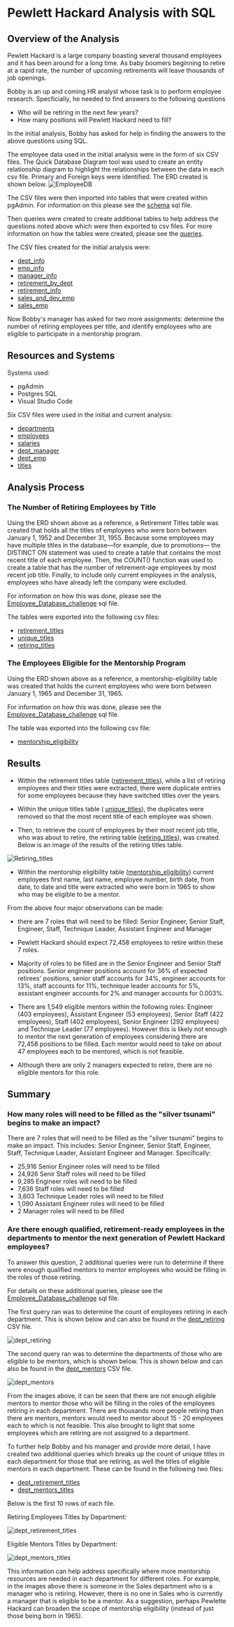 # Pewlett Hackard Analysis with SQL 

## Overview of the Analysis 
Pewlett Hackard is a large company boasting several thousand employees and it has been around for a long time. As baby boomers beginning to retire at a rapid rate, the number of upcoming retirements will leave thousands of job openings. 

Bobby is an up and coming HR analyst whose task is to perform employee research. Specficially, he needed to find answers to the following questions 
* Who will be retiring in the next few years? 
* How many positions will Pewlett Hackard need to fill? 

In the initial analysis, Bobby has asked for help in finding the answers to the above questions using SQL.

The employee data used in the initial analysis were in the form of six CSV files. The Quick Database Diagram tool was used to create an entity relationship diagram to highlight the relationships between the data in each csv file. Primary and Foreign keys were identified. The ERD created is shown below. 
![EmployeeDB](EmployeeDB.png)

The CSV files were then imported into tables that were created within pgAdmin. For information on this please see the [schema](schema.sql) sql file. 

Then queries were created to create additional tables to help address the questions noted above which were then exported to csv files. For more information on how the tables were created, please see the [queries](Queries/queries.sql). 

The CSV files created for the initial analysis were:
* [dept_info](Data/dept_info.csv)
* [emp_info](Data/emp_info.csv)
* [manager_info](Data/manager_info.csv)
* [retirement_by_dept](Data/retirement_by_dept.csv)
* [retirement_info](Data/retirement_info.csv)
* [sales_and_dev_emp](Data/sales_and_dev_emp.csv)
* [sales_emp](Data/sales_emp.csv)

Now Bobby's manager has asked for two more assignments: determine the number of retiring employees per title, and identify employees who are eligible to participate in a mentorship program. 

## Resources and Systems
Systems used:
* pgAdmin
* Postgres SQL
* Visual Studio Code

Six CSV files were used in the initial and current analysis: 
* [departments](Data/departments.csv)
* [employees](Data/employees.csv)
* [salaries](Data/salaries.csv)
* [dept_manager](Data/dept_manager.csv)
* [dept_emp](Data/dept_emp.csv)
* [titles](Data/titles.csv)

## Analysis Process 
### The Number of Retiring Employees by Title
Using the ERD shown above as a reference, a Retirement Titles table was created that holds all the titles of employees who were born between January 1, 1952 and December 31, 1955. Because some employees may have multiple titles in the database—for example, due to promotions— the DISTINCT ON statement was used to create a table that contains the most recent title of each employee. Then, the COUNT() function was used to create a table that has the number of retirement-age employees by most recent job title. Finally, to include only current employees in the analysis, employees who have already left the company were excluded. 

For information on how this was done, please see the [Employee_Database_challenge](Employee_Database_challenge.sql) sql file. 

The tables were exported into the following csv files: 
* [retirement_titles](Data/retirement_titles.csv)
* [unique_titles](Data/unique_titles.csv)
* [retiring_titles](Data/retiring_titles.csv)

### The Employees Eligible for the Mentorship Program
Using the ERD shown above as a reference, a mentorship-eligibility table was created that holds the current employees who were born between January 1, 1965 and December 31, 1965.

For information on how this was done, please see the [Employee_Database_challenge](Employee_Database_challenge.sql) sql file. 

The table was exported into the following csv file: 
* [mentorship_eligibility](Data/mentorship_eligibility.csv)

## Results 
* Within the retirement titles table ([retirement_titles](Data/retirement_titles.csv)), while a list of retiring employees and their titles were extracted, there were duplicate entries for some employees because they have switched titles over the years. 

* Within the unique titles table ( [unique_titles](Data/unique_titles.csv)), the duplicates were removed so that the most recent title of each employee was shown. 

* Then, to retrieve the count of employees by their most recent job title, who was about to retire, the retiring table ([retiring_titles](Data/retiring_titles.csv)), was created. Below is an image of the results of the retiring titles table.

![Retiring_titles](Retiring_titles.png)

* Within the mentorship eligibility table ([mentorship_eligibility](Data/mentorship_eligibility.csv)) current employees first name, last name, employee number, birth date, from date, to date and title were extracted who were born in 1965 to show who may be eligible to be a mentor. 

From the above four major observations can be made: 
* there are 7 roles that will need to be filled: Senior Engineer, Senior Staff, Engineer, Staff, Technique Leader, Assistant Engineer and Manager 

* Pewlett Hackard should expect 72,458 employees to retire within these 7 roles. 

* Majority of roles to be filled are in the Senior Engineer and Senior Staff positions. Senior engineer positions account for 36% of expected retirees' positions, senior staff accounts for 34%, engineer accounts for 13%, staff accounts for 11%, technique leader accounts for 5%, assistant engineer accounts for 2% and manager accounts for 0.003%. 

* There are 1,549 eligible mentors within the following roles: Engineer (403 employees), Assistant Engineer (53 employees), Senior Staff (422 employees), Staff (402 employees), Senior Engineer (292 employees) and Technique Leader (77 employees). However this is likely not enough to mentor the next generation of employees considering there are 72,458 positions to be filled. Each mentor would need to take on about 47 employees each to be mentored, which is not feasible. 

* Although there are only 2 managers expected to retire, there are no eligible mentors for this role. 

## Summary 

### How many roles will need to be filled as the "silver tsunami" begins to make an impact?

There are 7 roles that will need to be filled as the "silver tsunami" begins to make an impact. This includes: Senior Engineer, Senior Staff, Engineer, Staff, Technique Leader, Assistant Engineer and Manager. Specifically:
* 25,916 Senior Engineer roles will need to be filled 
* 24,926 Senir Staff roles will need to be filled 
* 9,285 Engineer roles will need to be filled
* 7,636 Staff roles will need to be filled
* 3,603 Technique Leader roles will need to be filled
* 1,090 Assistant Engineer roles will need to be filled
* 2 Manager roles will need to be filled

### Are there enough qualified, retirement-ready employees in the departments to mentor the next generation of Pewlett Hackard employees?
To answer this question, 2 additional queries were run to determine if there were enough qualified mentors to mentor employees who would be filling in the roles of those retiring. 

For details on these additional queries, please see the [Employee_Database_challenge](Employee_Database_challenge.sql) sql file. 

The first query ran was to determine the count of employees retiring in each department. This is shown below and can also be found in the [dept_retiring](dept_retiring.csv) CSV file. 

![dept_retiring](dept_retiring.png)

The second query ran was to determine the departments of those who are eligible to be mentors, which is shown below. This is shown below and can also be found in the [dept_mentors](dept_mentors.csv) CSV file. 

![dept_mentors](dept_mentors.png)

From the images above, it can be seen that there are not enough eligible mentors to mentor those who will be filling in the roles of the employees retiring in each department. There are thousands more people retiring than there are mentors, mentors would need to mentor about 15 - 20 employees each to which is not feasible. This also brought to light that some employees which are retiring are not assigned to a department. 

To further help Bobby and his manager and provide more detail, I have created two additional queries which breaks up the count of unique titles in each department for those that are retiring, as well the titles of eligible mentors in each department. These can be found in the following two files: 

* [dept_retirement_titles](Data/dept_retirement_titles.csv) 
* [dept_mentors_titles](dept_mentors_titles.csv) 

Below is the first 10 rows of each file. 

Retiring Employees Titles by Department:

![dept_retirement_titles](dept_retirement_titles.png)

Eligible Mentors Titles by Department:

![dept_mentors_titles](dept_mentors_titles.png)

This information can help address specifically where more mentorship resources are needed in each department for different roles. For example, in the images above there is someone in the Sales department who is a manager who is retiring. However, there is no one in Sales who is currently a manager that is eligible to be a mentor. As a suggestion, perhaps Pewlette Hackard can broaden the scope of mentorship eligibility (instead of just those being born in 1965).  
